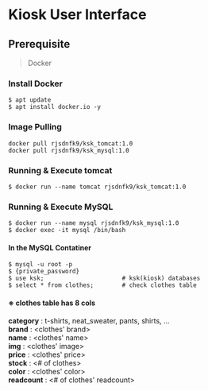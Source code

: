 # Kiosk User Interface

## Prerequisite
> Docker  
  
### Install Docker
```
$ apt update
$ apt install docker.io -y
```

### Image Pulling
```
docker pull rjsdnfk9/ksk_tomcat:1.0
docker pull rjsdnfk9/ksk_mysql:1.0
```

### Running & Execute tomcat
```
$ docker run --name tomcat rjsdnfk9/ksk_tomcat:1.0
```

### Running & Execute MySQL
```
$ docker run --name mysql rjsdnfk9/ksk_mysql:1.0
$ docker exec -it mysql /bin/bash
```

#### In the MySQL Contatiner
```
$ mysql -u root -p
$ {private_password} 
$ use ksk;                      # ksk(kiosk) databases
$ select * from clothes;        # check clothes table
```
#### ※ clothes table has 8 cols
<b>category</b> : t-shirts, neat_sweater, pants, shirts, ...  
<b>brand</b> : <clothes' brand>  
<b>name</b> : <clothes' name>  
<b>img</b> : <clothes' image>  
<b>price</b> : <clothes' price>  
<b>stock</b> : <# of clothes>  
<b>color</b> : <clothes' color>  
<b>readcount</b> : <# of clothes' readcount>  

